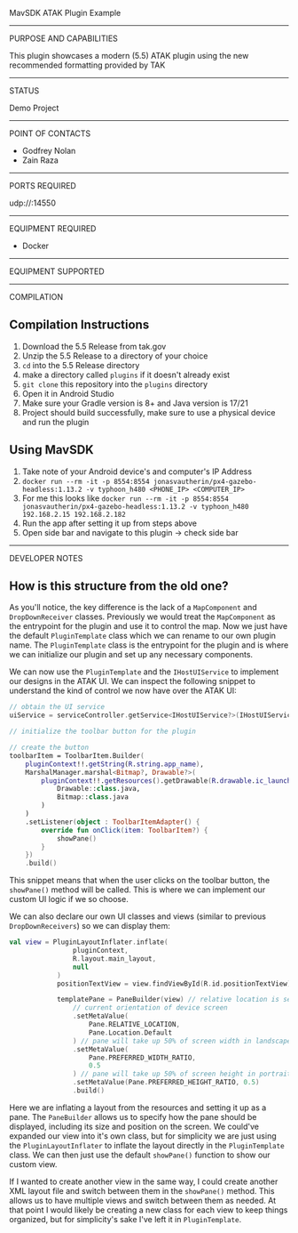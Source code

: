 MavSDK ATAK Plugin Example


_________________________________________________________________
PURPOSE AND CAPABILITIES

This plugin showcases a modern (5.5) ATAK plugin using the new recommended formatting provided by TAK


_________________________________________________________________
STATUS

Demo Project

_________________________________________________________________
POINT OF CONTACTS

- Godfrey Nolan
- Zain Raza

_________________________________________________________________
PORTS REQUIRED

udp://:14550

_________________________________________________________________
EQUIPMENT REQUIRED

- Docker

_________________________________________________________________
EQUIPMENT SUPPORTED

_________________________________________________________________
COMPILATION

## Compilation Instructions

1. Download the 5.5 Release from tak.gov
2. Unzip the 5.5 Release to a directory of your choice
3. `cd` into the 5.5 Release directory
4. make a directory called `plugins` if it doesn't already exist
5. `git clone` this repository into the `plugins` directory
6. Open it in Android Studio
7. Make sure your Gradle version is 8+ and Java version is 17/21
8. Project should build successfully, make sure to use a physical device and run the plugin

## Using MavSDK

1. Take note of your Android device's and computer's IP Address
2. `docker run --rm -it -p 8554:8554 jonasvautherin/px4-gazebo-headless:1.13.2 -v typhoon_h480 <PHONE_IP> <COMPUTER_IP>`
3. For me this looks like `docker run --rm -it -p 8554:8554 jonasvautherin/px4-gazebo-headless:1.13.2 -v typhoon_h480 192.168.2.15 192.168.2.182`
4. Run the app after setting it up from steps above
5. Open side bar and navigate to this plugin -> check side bar

_________________________________________________________________
DEVELOPER NOTES

## How is this structure from the old one?

As you'll notice, the key difference is the lack of a `MapComponent` and `DropDownReceiver` classes. Previously we would treat the `MapComponent` as the entrypoint for the plugin and use it to control the map. Now we just have the default `PluginTemplate` class which we can rename to our own plugin name. The `PluginTemplate` class is the entrypoint for the plugin and is where we can initialize our plugin and set up any necessary components.

We can now use the `PluginTemplate` and the `IHostUIService` to implement our designs in the ATAK UI. We can inspect the following snippet to understand the kind of control we now have over the ATAK UI:

```kotlin
// obtain the UI service
uiService = serviceController.getService<IHostUIService?>(IHostUIService::class.java)

// initialize the toolbar button for the plugin

// create the button
toolbarItem = ToolbarItem.Builder(
    pluginContext!!.getString(R.string.app_name),
    MarshalManager.marshal<Bitmap?, Drawable?>(
        pluginContext!!.getResources().getDrawable(R.drawable.ic_launcher),
            Drawable::class.java,
            Bitmap::class.java
        )
    )
    .setListener(object : ToolbarItemAdapter() {
        override fun onClick(item: ToolbarItem?) {
            showPane()
        }
    })
    .build()
```

This snippet means that when the user clicks on the toolbar button, the `showPane()` method will be called. This is where we can implement our custom UI logic if we so choose.

We can also declare our own UI classes and views (similar to previous `DropDownReceivers`) so we can display them:

```kotlin
val view = PluginLayoutInflater.inflate(
                pluginContext,
                R.layout.main_layout,
                null
            )
            positionTextView = view.findViewById(R.id.positionTextView)

            templatePane = PaneBuilder(view) // relative location is set to default; pane will switch location dependent on
                // current orientation of device screen
                .setMetaValue(
                    Pane.RELATIVE_LOCATION,
                    Pane.Location.Default
                ) // pane will take up 50% of screen width in landscape mode
                .setMetaValue(
                    Pane.PREFERRED_WIDTH_RATIO,
                    0.5
                ) // pane will take up 50% of screen height in portrait mode
                .setMetaValue(Pane.PREFERRED_HEIGHT_RATIO, 0.5)
                .build()
```

Here we are inflating a layout from the resources and setting it up as a pane. The `PaneBuilder` allows us to specify how the pane should be displayed, including its size and position on the screen. We could've expanded our view into it's own class, but for simplicity we are just using the `PluginLayoutInflater` to inflate the layout directly in the `PluginTemplate` class. We can then just use the default `showPane()` function to show our custom view.

If I wanted to create another view in the same way, I could create another XML layout file and switch between them in the `showPane()` method. This allows us to have multiple views and switch between them as needed. At that point I would likely be creating a new class for each view to keep things organized, but for simplicity's sake I've left it in `PluginTemplate`.